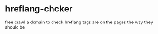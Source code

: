 # hreflang-chcker
free crawl a domain to check hreflang tags are on the pages the way they should be
